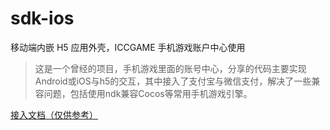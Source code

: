 # sdk-ios
移动端内嵌 H5 应用外壳，ICCGAME 手机游戏账户中心使用

> 这是一个曾经的项目，手机游戏里面的账号中心，分享的代码主要实现Android或iOS与h5的交互，其中接入了支付宝与微信支付，解决了一些兼容问题，包括使用ndk兼容Cocos等常用手机游戏引擎。

[接入文档（仅供参考）](http://sdk.m.iccgame.com/document/)
